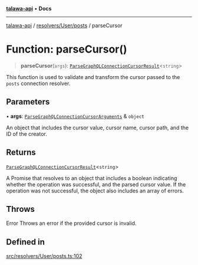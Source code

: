 [**talawa-api**](../../../../README.md) • **Docs**

***

[talawa-api](../../../../modules.md) / [resolvers/User/posts](../README.md) / parseCursor

# Function: parseCursor()

> **parseCursor**(`args`): [`ParseGraphQLConnectionCursorResult`](../../../../utilities/graphQLConnection/parseGraphQLConnectionArguments/type-aliases/ParseGraphQLConnectionCursorResult.md)\<`string`\>

This function is used to validate and transform the cursor passed to the `posts` connection resolver.

## Parameters

• **args**: [`ParseGraphQLConnectionCursorArguments`](../../../../utilities/graphQLConnection/parseGraphQLConnectionArguments/type-aliases/ParseGraphQLConnectionCursorArguments.md) & `object`

An object that includes the cursor value, cursor name, cursor path, and the ID of the creator.

## Returns

[`ParseGraphQLConnectionCursorResult`](../../../../utilities/graphQLConnection/parseGraphQLConnectionArguments/type-aliases/ParseGraphQLConnectionCursorResult.md)\<`string`\>

A Promise that resolves to an object that includes a boolean indicating whether the operation was successful, and the parsed cursor value. If the operation was not successful, the object also includes an array of errors.

## Throws

Error Throws an error if the provided cursor is invalid.

## Defined in

[src/resolvers/User/posts.ts:102](https://github.com/PalisadoesFoundation/talawa-api/blob/3bacbf38707ebd3e3e5f1bc5b4cc7aa3b2adc169/src/resolvers/User/posts.ts#L102)
